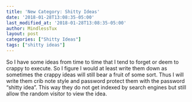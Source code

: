```yaml
---
title: 'New Category: Shitty Ideas'
date: '2018-01-28T13:08:35-05:00'
last_modified_at: '2018-01-28T13:08:35-05:00'
author: MindlessTux
layout: post
categories: ["Shitty Ideas"]
tags: ["shitty ideas"]
---
```


So I have some ideas from time to time that I tend to forget or deem to crappy to execute. So I figure I would at least write them down as sometimes the crappy ideas will still bear a fruit of some sort. Thus I will write them crib note style and password protect them with the password “shitty idea”. This way they do not get indexed by search engines but still allow the random visitor to view the idea.